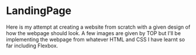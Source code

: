 # LandingPage

Here is my attempt at creating a website from scratch with a given design of how the webpage should look.
A few images are given by TOP but I'll be implementing the webpage from whatever HTML and CSS I have learnt so far including Flexbox.

